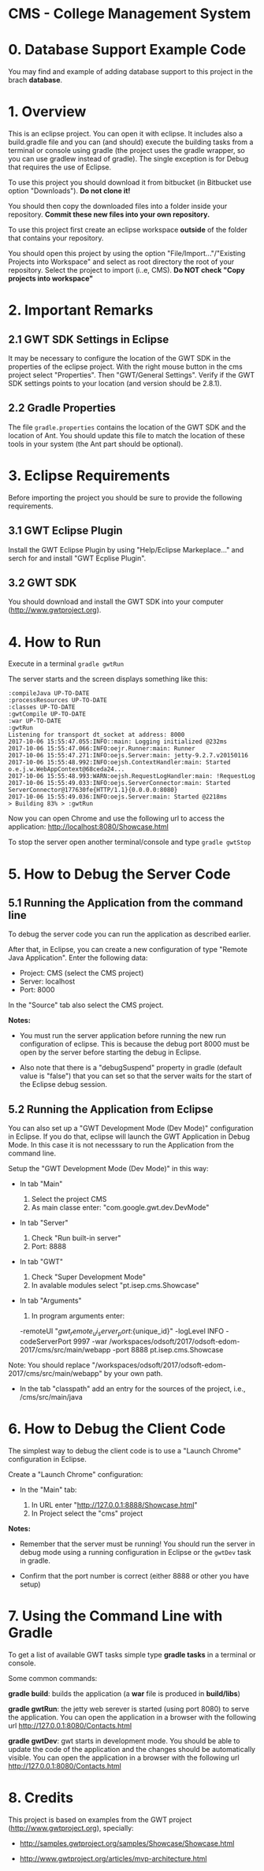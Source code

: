 CMS - College Management System
===============================
 
# 0. Database Support Example Code

You may find and example of adding database support to this project in the brach **database**.

# 1. Overview

This is an eclipse project. You can open it with eclipse. It includes also a build.gradle file and you can (and should) execute the building tasks from a terminal or console using gradle (the project uses the gradle wrapper, so you can use gradlew instead of gradle). The single exception is for Debug that requires the use of Eclipse.

To use this project you should download it from bitbucket (in Bitbucket use option "Downloads"). **Do not clone it!**

You should then copy the downloaded files into a folder inside your repository. **Commit these new files into your own repository.**

To use this project first create an eclipse workspace **outside** of the folder that contains your repository.

You should open this project by using the option "File/Import..."/"Existing Projects into Workspace" and select as root directory the root of your repository. Select the project to import (i..e, CMS). **Do NOT check "Copy projects into workspace"**

# 2. Important Remarks

## 2.1 GWT SDK Settings in Eclipse

It may be necessary to configure the location of the GWT SDK in the properties of the eclipse project. With the right mouse button in the cms project select "Properties". Then "GWT/General Settings". Verify if the GWT SDK settings points to your location (and version should be 2.8.1).

## 2.2 Gradle Properties 

The file `gradle.properties` contains the location of the GWT SDK and the location of Ant. You should update this file to match the location of these tools in your system (the Ant part should be optional).

# 3. Eclipse Requirements

Before importing the project you should be sure to provide the following requirements.

## 3.1 GWT Eclipse Plugin

Install the GWT Eclipse Plugin by using "Help/Eclipse Markeplace..." and serch for and install "GWT Ecplise Plugin".

## 3.2 GWT SDK

You should download and install the GWT SDK into your computer (http://www.gwtproject.org). 

# 4. How to Run

Execute in a terminal `gradle gwtRun`

The server starts and the screen displays something like this:

	:compileJava UP-TO-DATE
	:processResources UP-TO-DATE
	:classes UP-TO-DATE
	:gwtCompile UP-TO-DATE
	:war UP-TO-DATE
	:gwtRun
	Listening for transport dt_socket at address: 8000
	2017-10-06 15:55:47.055:INFO::main: Logging initialized @232ms
	2017-10-06 15:55:47.066:INFO:oejr.Runner:main: Runner
	2017-10-06 15:55:47.271:INFO:oejs.Server:main: jetty-9.2.7.v20150116
	2017-10-06 15:55:48.992:INFO:oejsh.ContextHandler:main: Started o.e.j.w.WebAppContext@68ceda24...
	2017-10-06 15:55:48.993:WARN:oejsh.RequestLogHandler:main: !RequestLog
	2017-10-06 15:55:49.033:INFO:oejs.ServerConnector:main: Started ServerConnector@177630fe{HTTP/1.1}{0.0.0.0:8080}
	2017-10-06 15:55:49.036:INFO:oejs.Server:main: Started @2218ms
	> Building 83% > :gwtRun

Now you can open Chrome and use the following url to access the application: [http://localhost:8080/Showcase.html](http://localhost:8080/Showcase.html)	

To stop the server open another terminal/console and type `gradle gwtStop`

# 5. How to Debug the Server Code

## 5.1 Running the Application from the command line

To debug the server code you can run the application as described earlier.

After that, in Eclipse, you can create a new configuration of type "Remote Java Application". Enter the following data:
- Project: CMS (select the CMS project)
- Server: localhost
- Port: 8000

In the "Source" tab also select the CMS project.

**Notes:** 

- You must run the server application before running the new run configuration of eclipse. This is because the debug port 8000 must be open by the server before starting the debug in Eclipse.

- Also note that there is a "debugSuspend" property in gradle (default value is "false") that you can set so that the server waits for the start of the Eclipse debug session.

## 5.2 Running the Application from Eclipse

You can also set up a "GWT Development Mode (Dev Mode)" configuration in Eclipse. If you do that, eclipse will launch the GWT Application in Debug Mode. In this case it is not necesssary to run the Application from the command line.

Setup the "GWT Development Mode (Dev Mode)" in this way:

- In tab "Main"

	1. Select the project CMS
	2. As main classe enter: "com.google.gwt.dev.DevMode"

- In tab "Server"

	1. Check "Run built-in server"
	2. Port: 8888

- In tab "GWT"

	1. Check "Super Development Mode"
	2. In avalable modules select "pt.isep.cms.Showcase"

- In tab "Arguments"

	1. In program arguments enter:
	
	-remoteUI "${gwt_remote_ui_server_port}:${unique_id}" -logLevel INFO -codeServerPort 9997 -war /workspaces/odsoft/2017/odsoft-edom-2017/cms/src/main/webapp -port 8888 pt.isep.cms.Showcase

Note: You should replace "/workspaces/odsoft/2017/odsoft-edom-2017/cms/src/main/webapp" by your own path.

- In the tab "classpath" add an entry for the sources of the project, i.e., /cms/src/main/java

# 6. How to Debug the Client Code

The simplest way to debug the client code is to use a "Launch Chrome" configuration in Eclipse.

Create a "Launch Chrome" configuration:

- In the "Main" tab:

	1. In URL enter "http://127.0.0.1:8888/Showcase.html"
	2. In Project select the "cms" project
	
**Notes:** 

- Remember that the server must be running! You should run the server in debug mode using a running configuration in Eclipse or the `gwtDev` task in gradle.	

- Confirm that the port number is correct (either 8888 or other you have setup)

# 7. Using the Command Line with Gradle

To get a list of available GWT tasks simple type **gradle tasks** in a terminal or console.

Some common commands:

**gradle build**: builds the application (a **war** file is produced in **build/libs**)

**gradle gwtRun**: the jetty web serever is started (using port 8080) to serve the application. You can open the application in a browser with the following url <http://127.0.0.1:8080/Contacts.html>

**gradle gwtDev**: gwt starts in development mode. You should be able to update the code of the application and the changes should be automatically visible. You can open the application in a browser with the following url <http://127.0.0.1:8080/Contacts.html>
 
# 8. Credits

This project is based on examples from the GWT project (http://www.gwtproject.org), specially:

- http://samples.gwtproject.org/samples/Showcase/Showcase.html

- http://www.gwtproject.org/articles/mvp-architecture.html



